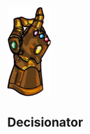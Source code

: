 <img src="https://raw.githubusercontent.com/anubhav756/Decisionator/main/logo.png" alt="Decisionator logo" width="100" />

# Decisionator
